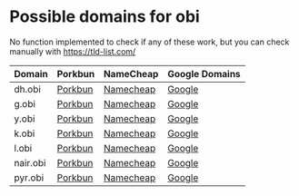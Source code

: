 # Possible domains for obi

No function implemented to check if any of these work, but you can check manually with https://tld-list.com/

| Domain | Porkbun | NameCheap | Google Domains |
|---|---|---|---|
| dh.obi | [Porkbun](https://porkbun.com/checkout/search?prb=e814663da1&tlds=&idnLanguage=&search=search&q=dh.obi) | [Namecheap](https://www.namecheap.com/domains/registration/results/?domain=dh.obi) | [Google](https://domains.google.com/registrar/search?searchTerm=dh.obi) |
| g.obi | [Porkbun](https://porkbun.com/checkout/search?prb=e814663da1&tlds=&idnLanguage=&search=search&q=g.obi) | [Namecheap](https://www.namecheap.com/domains/registration/results/?domain=g.obi) | [Google](https://domains.google.com/registrar/search?searchTerm=g.obi) |
| y.obi | [Porkbun](https://porkbun.com/checkout/search?prb=e814663da1&tlds=&idnLanguage=&search=search&q=y.obi) | [Namecheap](https://www.namecheap.com/domains/registration/results/?domain=y.obi) | [Google](https://domains.google.com/registrar/search?searchTerm=y.obi) |
| k.obi | [Porkbun](https://porkbun.com/checkout/search?prb=e814663da1&tlds=&idnLanguage=&search=search&q=k.obi) | [Namecheap](https://www.namecheap.com/domains/registration/results/?domain=k.obi) | [Google](https://domains.google.com/registrar/search?searchTerm=k.obi) |
| l.obi | [Porkbun](https://porkbun.com/checkout/search?prb=e814663da1&tlds=&idnLanguage=&search=search&q=l.obi) | [Namecheap](https://www.namecheap.com/domains/registration/results/?domain=l.obi) | [Google](https://domains.google.com/registrar/search?searchTerm=l.obi) |
| nair.obi | [Porkbun](https://porkbun.com/checkout/search?prb=e814663da1&tlds=&idnLanguage=&search=search&q=nair.obi) | [Namecheap](https://www.namecheap.com/domains/registration/results/?domain=nair.obi) | [Google](https://domains.google.com/registrar/search?searchTerm=nair.obi) |
| pyr.obi | [Porkbun](https://porkbun.com/checkout/search?prb=e814663da1&tlds=&idnLanguage=&search=search&q=pyr.obi) | [Namecheap](https://www.namecheap.com/domains/registration/results/?domain=pyr.obi) | [Google](https://domains.google.com/registrar/search?searchTerm=pyr.obi) |
